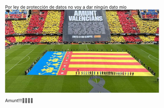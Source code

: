 Por ley de protección de datos no voy a dar ningún dato mio
![Texto alternativo](/img/mestalla.webp)
  

Amunt!!!💪🦇🦇🦇
